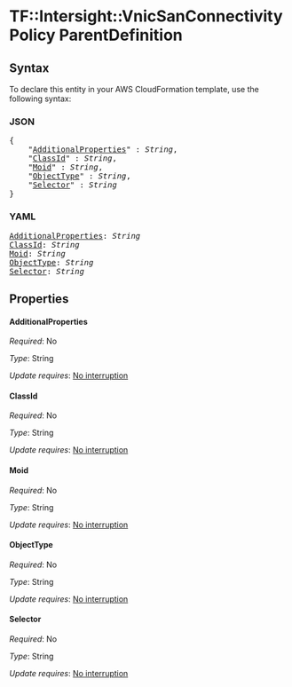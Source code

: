 # TF::Intersight::VnicSanConnectivityPolicy ParentDefinition

## Syntax

To declare this entity in your AWS CloudFormation template, use the following syntax:

### JSON

<pre>
{
    "<a href="#additionalproperties" title="AdditionalProperties">AdditionalProperties</a>" : <i>String</i>,
    "<a href="#classid" title="ClassId">ClassId</a>" : <i>String</i>,
    "<a href="#moid" title="Moid">Moid</a>" : <i>String</i>,
    "<a href="#objecttype" title="ObjectType">ObjectType</a>" : <i>String</i>,
    "<a href="#selector" title="Selector">Selector</a>" : <i>String</i>
}
</pre>

### YAML

<pre>
<a href="#additionalproperties" title="AdditionalProperties">AdditionalProperties</a>: <i>String</i>
<a href="#classid" title="ClassId">ClassId</a>: <i>String</i>
<a href="#moid" title="Moid">Moid</a>: <i>String</i>
<a href="#objecttype" title="ObjectType">ObjectType</a>: <i>String</i>
<a href="#selector" title="Selector">Selector</a>: <i>String</i>
</pre>

## Properties

#### AdditionalProperties

_Required_: No

_Type_: String

_Update requires_: [No interruption](https://docs.aws.amazon.com/AWSCloudFormation/latest/UserGuide/using-cfn-updating-stacks-update-behaviors.html#update-no-interrupt)

#### ClassId

_Required_: No

_Type_: String

_Update requires_: [No interruption](https://docs.aws.amazon.com/AWSCloudFormation/latest/UserGuide/using-cfn-updating-stacks-update-behaviors.html#update-no-interrupt)

#### Moid

_Required_: No

_Type_: String

_Update requires_: [No interruption](https://docs.aws.amazon.com/AWSCloudFormation/latest/UserGuide/using-cfn-updating-stacks-update-behaviors.html#update-no-interrupt)

#### ObjectType

_Required_: No

_Type_: String

_Update requires_: [No interruption](https://docs.aws.amazon.com/AWSCloudFormation/latest/UserGuide/using-cfn-updating-stacks-update-behaviors.html#update-no-interrupt)

#### Selector

_Required_: No

_Type_: String

_Update requires_: [No interruption](https://docs.aws.amazon.com/AWSCloudFormation/latest/UserGuide/using-cfn-updating-stacks-update-behaviors.html#update-no-interrupt)


